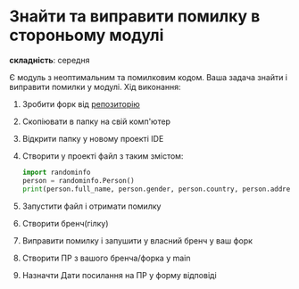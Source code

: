 # Знайти та виправити помилку в стороньому модулі
**складність**: середня

Є модуль з неоптимальним та помилковим кодом. Ваша задача знайти і виправити помилки у модулі.
Хід виконання:

1. Зробити форк від [репозиторію](https://github.com/dntpanix/randominfo)

2. Скопіювати в папку на свій комп'ютер

3. Відкрити папку у новому проекті IDE

4. Створити у проекті файл з таким змістом:
    ```python
    import randominfo
    person = randominfo.Person()
    print(person.full_name, person.gender, person.country, person.address)
    ```
5. Запустити файл і отримати помилку

6. Створити бренч(гілку)

7. Виправити помилку і запушити у власний бренч у ваш форк

8. Створити ПР з вашого бренча/форка у main

9. Назначти Дати посилання на ПР у форму відповіді